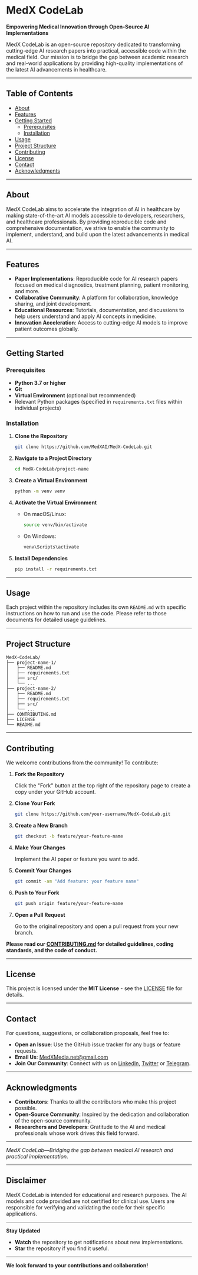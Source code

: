 # MedX CodeLab

**Empowering Medical Innovation through Open-Source AI Implementations**

MedX CodeLab is an open-source repository dedicated to transforming cutting-edge AI research papers into practical, accessible code within the medical field. Our mission is to bridge the gap between academic research and real-world applications by providing high-quality implementations of the latest AI advancements in healthcare.

---

## Table of Contents

- [About](#about)
- [Features](#features)
- [Getting Started](#getting-started)
  - [Prerequisites](#prerequisites)
  - [Installation](#installation)
- [Usage](#usage)
- [Project Structure](#project-structure)
- [Contributing](#contributing)
- [License](#license)
- [Contact](#contact)
- [Acknowledgments](#acknowledgments)

---

## About

MedX CodeLab aims to accelerate the integration of AI in healthcare by making state-of-the-art AI models accessible to developers, researchers, and healthcare professionals. By providing reproducible code and comprehensive documentation, we strive to enable the community to implement, understand, and build upon the latest advancements in medical AI.

---

## Features

- **Paper Implementations**: Reproducible code for AI research papers focused on medical diagnostics, treatment planning, patient monitoring, and more.
- **Collaborative Community**: A platform for collaboration, knowledge sharing, and joint development.
- **Educational Resources**: Tutorials, documentation, and discussions to help users understand and apply AI concepts in medicine.
- **Innovation Acceleration**: Access to cutting-edge AI models to improve patient outcomes globally.

---

## Getting Started

### Prerequisites

- **Python 3.7 or higher**
- **Git**
- **Virtual Environment** (optional but recommended)
- Relevant Python packages (specified in `requirements.txt` files within individual projects)

### Installation

1. **Clone the Repository**

   ```bash
   git clone https://github.com/MedXAI/MedX-CodeLab.git
   ```

2. **Navigate to a Project Directory**

   ```bash
   cd MedX-CodeLab/project-name
   ```

3. **Create a Virtual Environment**

   ```bash
   python -m venv venv
   ```

4. **Activate the Virtual Environment**

   - On macOS/Linux:

     ```bash
     source venv/bin/activate
     ```

   - On Windows:

     ```bash
     venv\Scripts\activate
     ```

5. **Install Dependencies**

   ```bash
   pip install -r requirements.txt
   ```

---

## Usage

Each project within the repository includes its own `README.md` with specific instructions on how to run and use the code. Please refer to those documents for detailed usage guidelines.

---

## Project Structure

```
MedX-CodeLab/
├── project-name-1/
│   ├── README.md
│   ├── requirements.txt
│   ├── src/
│   └── ...
├── project-name-2/
│   ├── README.md
│   ├── requirements.txt
│   ├── src/
│   └── ...
├── CONTRIBUTING.md
├── LICENSE
└── README.md
```

---

## Contributing

We welcome contributions from the community! To contribute:

1. **Fork the Repository**

   Click the "Fork" button at the top right of the repository page to create a copy under your GitHub account.

2. **Clone Your Fork**

   ```bash
   git clone https://github.com/your-username/MedX-CodeLab.git
   ```

3. **Create a New Branch**

   ```bash
   git checkout -b feature/your-feature-name
   ```

4. **Make Your Changes**

   Implement the AI paper or feature you want to add.

5. **Commit Your Changes**

   ```bash
   git commit -am "Add feature: your feature name"
   ```

6. **Push to Your Fork**

   ```bash
   git push origin feature/your-feature-name
   ```

7. **Open a Pull Request**

   Go to the original repository and open a pull request from your new branch.

**Please read our [CONTRIBUTING.md](CONTRIBUTING.md) for detailed guidelines, coding standards, and the code of conduct.**

---

## License

This project is licensed under the **MIT License** - see the [LICENSE](LICENSE) file for details.

---

## Contact

For questions, suggestions, or collaboration proposals, feel free to:

- **Open an Issue**: Use the GitHub issue tracker for any bugs or feature requests.
- **Email Us**: [MedXMedia.net@gmail.com](mailto:medxmedia.net@gmail.com)
- **Join Our Community**: Connect with us on [LinkedIn](https://www.linkedin.com/company/medxstartup), [Twitter](https://x.com/medxmedia_net) or [Telegram](https://t.me/@MedX_admin).

---

## Acknowledgments

- **Contributors**: Thanks to all the contributors who make this project possible.
- **Open-Source Community**: Inspired by the dedication and collaboration of the open-source community.
- **Researchers and Developers**: Gratitude to the AI and medical professionals whose work drives this field forward.

---

*MedX CodeLab—Bridging the gap between medical AI research and practical implementation.*

---

## Disclaimer

MedX CodeLab is intended for educational and research purposes. The AI models and code provided are not certified for clinical use. Users are responsible for verifying and validating the code for their specific applications.

---

**Stay Updated**

- **Watch** the repository to get notifications about new implementations.
- **Star** the repository if you find it useful.

---

**We look forward to your contributions and collaboration!**

